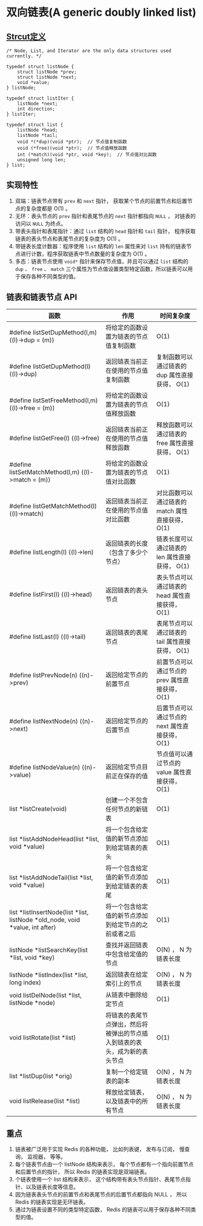# 双向链表(A generic doubly linked list)

## [Strcut定义](https://github.com/antirez/redis/blob/3.2.0/src/adlist.h)

```
/* Node, List, and Iterator are the only data structures used currently. */

typedef struct listNode {
    struct listNode *prev;
    struct listNode *next;
    void *value;
} listNode;

typedef struct listIter {
    listNode *next;
    int direction;
} listIter;

typedef struct list {
    listNode *head;
    listNode *tail;
    void *(*dup)(void *ptr);  // 节点值复制函数
    void (*free)(void *ptr);  // 节点值释放函数
    int (*match)(void *ptr, void *key);  // 节点值对比函数
    unsigned long len;
} list;
```

## 实现特性

1. 双端：链表节点带有 `prev` 和 `next` 指针， 获取某个节点的前置节点和后置节点的复杂度都是 O(1) 。
2. 无环：表头节点的 `prev` 指针和表尾节点的 `next` 指针都指向 `NULL` ， 对链表的访问以 `NULL` 为终点。
3. 带表头指针和表尾指针：通过 `list` 结构的 `head` 指针和 `tail` 指针， 程序获取链表的表头节点和表尾节点的复杂度为 O(1) 。
4. 带链表长度计数器：程序使用 `list` 结构的 `len` 属性来对 `list` 持有的链表节点进行计数，程序获取链表中节点数量的复杂度为 O(1) 。
5. 多态：链表节点使用 `void*` 指针来保存节点值，并且可以通过 `list` 结构的 `dup` 、 `free` 、 `match` 三个属性为节点值设置类型特定函数，所以链表可以用于保存各种不同类型的值。

##  链表和链表节点 API

| 函数 | 作用 | 时间复杂度 |
| --- | --- | --- |
| #define listSetDupMethod(l,m) ((l)->dup = (m)) | 将给定的函数设置为链表的节点值复制函数 | O(1) |
| #define listGetDupMethod(l) ((l)->dup) | 返回链表当前正在使用的节点值复制函数 | 复制函数可以通过链表的 dup 属性直接获得， O(1) |
| #define listSetFreeMethod(l,m) ((l)->free = (m)) | 将给定的函数设置为链表的节点值释放函数 | O(1) |
| #define listGetFree(l) ((l)->free) | 返回链表当前正在使用的节点值释放函数 | 释放函数可以通过链表的 free 属性直接获得， O(1) |
| #define listSetMatchMethod(l,m) ((l)->match = (m)) | 将给定的函数设置为链表的节点值对比函数 | O(1) |
| #define listGetMatchMethod(l) ((l)->match) | 返回链表当前正在使用的节点值对比函数 | 对比函数可以通过链表的 match 属性直接获得， O(1) |
| #define listLength(l) ((l)->len) | 返回链表的长度（包含了多少个节点） | 链表长度可以通过链表的 len 属性直接获得， O(1)  |
| #define listFirst(l) ((l)->head) | 返回链表的表头节点 | 表头节点可以通过链表的 head 属性直接获得， O(1)  |
| #define listLast(l) ((l)->tail) |	返回链表的表尾节点 | 表尾节点可以通过链表的 tail 属性直接获得， O(1)  |
| #define listPrevNode(n) ((n)->prev) | 返回给定节点的前置节点 | 前置节点可以通过节点的 prev 属性直接获得， O(1)  |
| #define listNextNode(n) ((n)->next) |	返回给定节点的后置节点 | 后置节点可以通过节点的 next 属性直接获得， O(1)  |
| #define listNodeValue(n) ((n)->value) | 返回给定节点目前正在保存的值 | 节点值可以通过节点的 value 属性直接获得， O(1)  |
| list *listCreate(void) | 创建一个不包含任何节点的新链表 | O(1) |
| list *listAddNodeHead(list *list, void *value) | 将一个包含给定值的新节点添加到给定链表的表头 | O(1) |
| list *listAddNodeTail(list *list, void *value) | 将一个包含给定值的新节点添加到给定链表的表尾 | O(1) |
| list *listInsertNode(list *list, listNode *old_node, void *value, int after) |	将一个包含给定值的新节点添加到给定节点的之前或者之后 | O(1) |
| listNode *listSearchKey(list *list, void *key) | 查找并返回链表中包含给定值的节点 | O(N) ， N 为链表长度 |
| listNode *listIndex(list *list, long index) | 返回链表在给定索引上的节点 | O(N) ， N 为链表长度 |
| void listDelNode(list *list, listNode *node) | 从链表中删除给定节点 |	O(1) |
| void listRotate(list *list) | 将链表的表尾节点弹出，然后将被弹出的节点插入到链表的表头，成为新的表头节点 | O(1) |
| list *listDup(list *orig) | 复制一个给定链表的副本 | O(N) ， N 为链表长度 |
| void listRelease(list *list) | 释放给定链表，以及链表中的所有节点 | O(N) ， N 为链表长度 |

## 重点

1. 链表被广泛用于实现 Redis 的各种功能， 比如列表键， 发布与订阅， 慢查询， 监视器， 等等。
2. 每个链表节点由一个 listNode 结构来表示， 每个节点都有一个指向前置节点和后置节点的指针， 所以 Redis 的链表实现是双端链表。
3. 个链表使用一个 list 结构来表示， 这个结构带有表头节点指针、表尾节点指针、以及链表长度等信息。
4. 因为链表表头节点的前置节点和表尾节点的后置节点都指向 NULL ， 所以 Redis 的链表实现是无环链表。
5. 通过为链表设置不同的类型特定函数， Redis 的链表可以用于保存各种不同类型的值。
